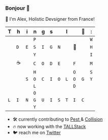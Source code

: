 ### Bonjour 🙂

🎨 I'm Alex, Holistic Devsigner from France!

|T|h|i|n|g|s||I||💜|:|
| - | - | - | - | - | - | - | - | - | - | - |
| | | |`P`| | | | | | |`W`|
| |`D`|`E`|`S`|`I`|`G`|`N`| |📸| |`H`|
| | | |`Y`| | | | | | |`I`|
| |☕️| |`C`|`O`|`D`|`E`| |`F`| |`M`|
| | | |`H`| | | | |`O`| |`S`|
| | |`S`|`O`|`C`|`I`|`O`|`L`|`O`|`G`|`Y`|
| | | |`L`| | | | |`D`| | |
| | | |`O`| | | | | | | |
|`L`|`I`|`N`|`G`|`U`|`I`|`S`|`T`|`I`|`C`| |
| | | |`Y`| | | | | | | |



- 🛠 currently contributing to [ Pest ](https://github.com/pestphp/pest) & [ Collision ](https://github.com/nunomaduro/collision)
- 🔥 now working with the [ TALLStack ](https://tallstack.dev/)
- 🐦 reach me on [ Twitter ](https://twitter.com/alexmartinfr)
